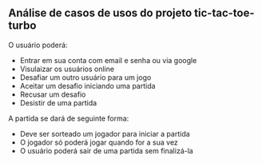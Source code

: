 ## Análise de casos de usos do projeto tic-tac-toe-turbo
O usuário poderá:
- Entrar em sua conta com email e senha ou via google
- Visulaizar os usuários online
- Desafiar um outro usuário para um jogo
- Aceitar um desafio iniciando uma partida
- Recusar um desafio
- Desistir de uma partida

A partida se dará de seguinte forma:
- Deve ser sorteado um jogador para iniciar a partida
- O jogador só poderá jogar quando for a sua vez
- O usuário poderá sair de uma partida sem finalizá-la

